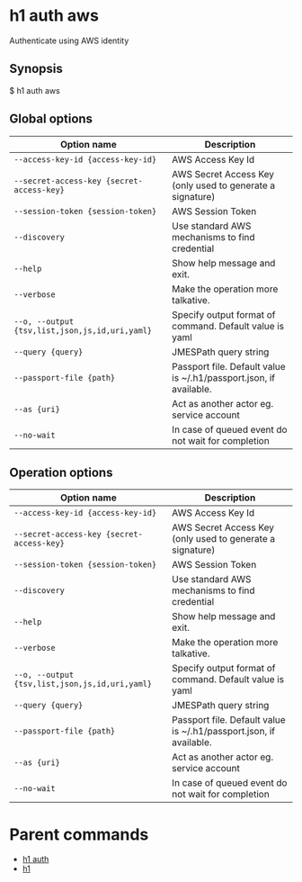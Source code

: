 
# h1 auth aws

Authenticate using AWS identity

## Synopsis

$ h1 auth aws <options>

## Global options

| Option name                                        | Description                                                        |
| -------------------------------------------------- | ------------------------------------------------------------------ |
| ```--access-key-id {access-key-id}```              | AWS Access Key Id                                                  |
| ```--secret-access-key {secret-access-key}```      | AWS Secret Access Key (only used to generate a signature)          |
| ```--session-token {session-token}```              | AWS Session Token                                                  |
| ```--discovery```                                  | Use standard AWS mechanisms to find credential                     |
| ```--help```                                       | Show help message and exit.                                        |
| ```--verbose```                                    | Make the operation more talkative.                                 |
| ```--o, --output {tsv,list,json,js,id,uri,yaml}``` | Specify output format of command. Default value is yaml            |
| ```--query {query}```                              | JMESPath query string                                              |
| ```--passport-file {path}```                       | Passport file. Default value is ~/.h1/passport.json, if available. |
| ```--as {uri}```                                   | Act as another actor eg. service account                           |
| ```--no-wait```                                    | In case of queued event do not wait for completion                 |

## Operation options

| Option name                                        | Description                                                        |
| -------------------------------------------------- | ------------------------------------------------------------------ |
| ```--access-key-id {access-key-id}```              | AWS Access Key Id                                                  |
| ```--secret-access-key {secret-access-key}```      | AWS Secret Access Key (only used to generate a signature)          |
| ```--session-token {session-token}```              | AWS Session Token                                                  |
| ```--discovery```                                  | Use standard AWS mechanisms to find credential                     |
| ```--help```                                       | Show help message and exit.                                        |
| ```--verbose```                                    | Make the operation more talkative.                                 |
| ```--o, --output {tsv,list,json,js,id,uri,yaml}``` | Specify output format of command. Default value is yaml            |
| ```--query {query}```                              | JMESPath query string                                              |
| ```--passport-file {path}```                       | Passport file. Default value is ~/.h1/passport.json, if available. |
| ```--as {uri}```                                   | Act as another actor eg. service account                           |
| ```--no-wait```                                    | In case of queued event do not wait for completion                 |

# Parent commands

* [h1 auth](./../README.md)
* [h1](./../../README.md)
